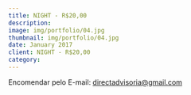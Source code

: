 ```yaml
---
title: NIGHT - R$20,00 
description: 
image: img/portfolio/04.jpg
thumbnail: img/portfolio/04.jpg
date: January 2017
client: NIGHT - R$20,00 
category: 
---
```

Encomendar pelo E-mail: directadvisoria@gmail.com